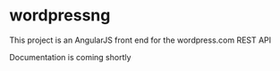 # wordpressng

This project is an AngularJS front end for the wordpress.com REST API

Documentation is coming shortly
